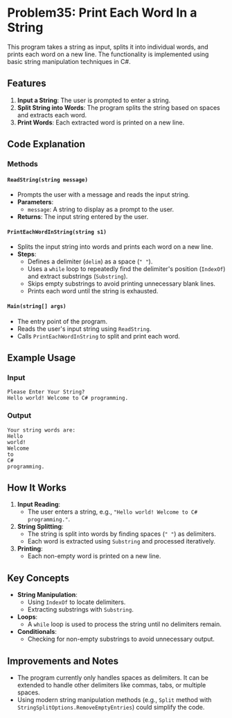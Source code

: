 # Problem35: Print Each Word In a String

This program takes a string as input, splits it into individual words, and prints each word on a new line. The functionality is implemented using basic string manipulation techniques in C#.

## Features

1. **Input a String**: The user is prompted to enter a string.
2. **Split String into Words**: The program splits the string based on spaces and extracts each word.
3. **Print Words**: Each extracted word is printed on a new line.

## Code Explanation

### Methods

#### `ReadString(string message)`
- Prompts the user with a message and reads the input string.
- **Parameters**:
  - `message`: A string to display as a prompt to the user.
- **Returns**: The input string entered by the user.

#### `PrintEachWordInString(string s1)`
- Splits the input string into words and prints each word on a new line.
- **Steps**:
  - Defines a delimiter (`delim`) as a space (`" "`).
  - Uses a `while` loop to repeatedly find the delimiter's position (`IndexOf`) and extract substrings (`Substring`).
  - Skips empty substrings to avoid printing unnecessary blank lines.
  - Prints each word until the string is exhausted.

#### `Main(string[] args)`
- The entry point of the program.
- Reads the user's input string using `ReadString`.
- Calls `PrintEachWordInString` to split and print each word.

## Example Usage

### Input
```
Please Enter Your String?
Hello world! Welcome to C# programming.
```

### Output
```
Your string words are: 
Hello
world!
Welcome
to
C#
programming.
```

## How It Works
1. **Input Reading**:
   - The user enters a string, e.g., `"Hello world! Welcome to C# programming."`.
2. **String Splitting**:
   - The string is split into words by finding spaces (`" "`) as delimiters.
   - Each word is extracted using `Substring` and processed iteratively.
3. **Printing**:
   - Each non-empty word is printed on a new line.

## Key Concepts
- **String Manipulation**:
  - Using `IndexOf` to locate delimiters.
  - Extracting substrings with `Substring`.
- **Loops**:
  - A `while` loop is used to process the string until no delimiters remain.
- **Conditionals**:
  - Checking for non-empty substrings to avoid unnecessary output.

## Improvements and Notes
- The program currently only handles spaces as delimiters. It can be extended to handle other delimiters like commas, tabs, or multiple spaces.
- Using modern string manipulation methods (e.g., `Split` method with `StringSplitOptions.RemoveEmptyEntries`) could simplify the code.
